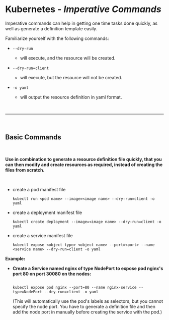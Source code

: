 # Kubernetes - ***Imperative Commands***

Imperative commands can help in getting one time tasks done quickly, as well as generate a definition template easily. 


Familiarize yourself with the following commands:

* `--dry-run` 
  * will execute, and the resource will be created.

* `--dry-run=client`
  * will execute, but the resource will not be created.

* `-o yaml`
  * will output the resource definition in yaml format.

<br>

___

<br>

## **Basic Commands**

<br>

**Use in combination to generate a resource definition file quickly, that you can then modify and create resources as required, instead of creating the files from scratch.**

<br>


* create a pod manifest file
    ```
    kubectl run <pod name> --image=<image name> --dry-run=client -o yaml
    ``` 

* create a deployment manifest file

    ```
    kubectl create deployment --image=<image name> --dry-run=client -o yaml
    ```

* create a service manifest file

    ```
    kubectl expose <object type> <object name> --port=<port> --name <service name> --dry-run=client -o yaml
    ```



**Example:**

* **Create a Service named nginx of type NodePort to expose pod nginx's port 80 on port 30080 on the nodes:**

    ```

    kubectl expose pod nginx --port=80 --name nginx-service --type=NodePort --dry-run=client -o yaml
    ```

    (This will automatically use the pod's labels as selectors, but you cannot specify the node port. You have to generate a definition file and then add the node port in manually before creating the service with the pod.)